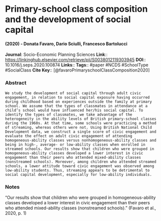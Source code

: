 # Primary-school class composition and the development of social capital
#### (2020) - Donata Favaro, Dario Sciulli, Francesco Bartolucci
**Journal**: Socio-Economic Planning Sciences
**Link**:: https://linkinghub.elsevier.com/retrieve/pii/S0038012119303945
**DOI**:: 10.1016/j.seps.2020.100874
**Links**:: 
**Tags**:: #paper #NCDS #SchoolType #SocialClass 
**Cite Key**:: [@favaroPrimaryschoolClassComposition2020]

### Abstract

```
We study the development of social capital through adult civic engagement, in relation to social capital exposure having occurred during childhood based on experiences outside the family at primary school. We assume that the types of classmates in attendance at a child’s school would have influenced her/his social capital. To identify the types of classmates, we take advantage of the heterogeneity in the ability levels of British primary-school classes during the 1960s. At that time, some schools were practicing a method of streaming, whereas others were not. Using British National Child Development data, we construct a single score of civic engagement and evaluate the effect on adult civic engagement of attending homogeneous-ability classes versus nonhomogeneous-ability classes and being in high-, average- or low-ability classes when enrolled in streamed schools. Our results show that children who were grouped in homogeneous-ability classes developed a lower interest in civic engagement than their peers who attended mixed-ability classes (nonstreamed schools). Moreover, among children who attended streamed schools, a lower attitude toward civic engagement was observed among low-ability students. Thus, streaming appears to be detrimental to social capital development, especially for low-ability individuals.
```

### Notes

“Our results show that children who were grouped in homogeneous-ability classes developed a lower interest in civic engagement than their peers who attended mixed-ability classes (nonstreamed schools).” (Favaro et al., 2020, p. 1)